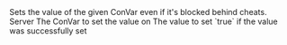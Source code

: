 <function name="SetValue" parent="cvar" type="libraryfunc">
	<description>
		Sets the value of the given ConVar even if it's blocked behind cheats.
		<added version="0.4"></added>
	</description>
	<realm>Server</realm>
	<args>
		<arg name="convarName" type="string">The ConVar to set the value on</arg>
		<arg name="value" type="string">The value to set</arg>
	</args>
	<rets>
		<ret name="success" type="boolean">`true` if the value was successfully set</ret>
	</rets>
</function>